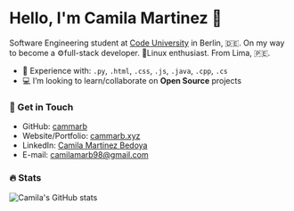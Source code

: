 # Hello, I'm Camila Martinez 🚀

Software Engineering student at [Code University](https://code.berlin/en/) in Berlin, 🇩🇪. On my way to become a ⚙️full-stack developer. 🐧Linux enthusiast. From Lima, 🇵🇪.

- 🔨 Experience with: `.py`, `.html`, `.css`, `.js`, `.java`, `.cpp`, `.cs`
- 💻 I’m looking to learn/collaborate on **Open Source** projects

### 📧 Get in Touch

- GitHub: [cammarb](https://github.com/cammarb)
- Website/Portfolio: [cammarb.xyz](https://cammarb.xyz)
- LinkedIn: [Camila Martinez Bedoya](https://www.linkedin.com/in/camila-mart%C3%ADnez-bedoya-5b43011a2/)
- E-mail: camilamarb98@gmail.com

### 🔥 Stats

![Camila's GitHub stats](https://github-readme-stats.vercel.app/api?username=cammarb&show_icons=true&theme=dark)
